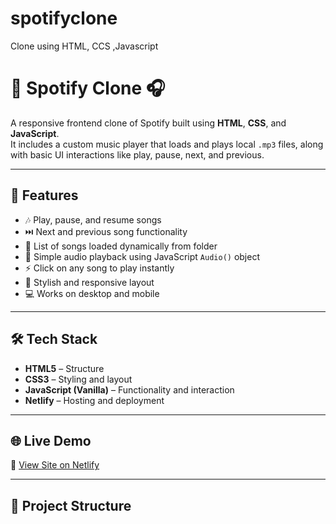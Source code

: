 # spotifyclone
Clone using HTML, CCS ,Javascript
# 🎵 Spotify Clone 🎧

A responsive frontend clone of Spotify built using **HTML**, **CSS**, and **JavaScript**.  
It includes a custom music player that loads and plays local `.mp3` files, along with basic UI interactions like play, pause, next, and previous.

---

## 📌 Features

- 🎶 Play, pause, and resume songs
- ⏭️ Next and previous song functionality
- 📄 List of songs loaded dynamically from folder
- 🧠 Simple audio playback using JavaScript `Audio()` object
- ⚡ Click on any song to play instantly
- 🎨 Stylish and responsive layout
- 💻 Works on desktop and mobile

---

## 🛠️ Tech Stack

- **HTML5** – Structure
- **CSS3** – Styling and layout
- **JavaScript (Vanilla)** – Functionality and interaction
- **Netlify** – Hosting and deployment

---

## 🌐 Live Demo

🔗 [View Site on Netlify]([https://your-netlify-link.netlify.app](https://arshidevcodes.netlify.app/))  

---

## 📂 Project Structure

